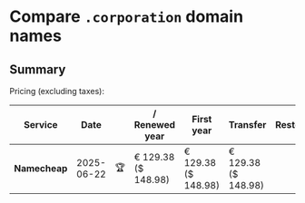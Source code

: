 # Compare `.corporation` domain names

## Summary

Pricing (excluding taxes):

| Service | Date |  | / Renewed year | First year | Transfer | Restoration |
|--|--|--|--|--|--|--|
| **Namecheap** | 2025-06-22 | 🏆 | € 129.38<br>($ 148.98) | € 129.38<br>($ 148.98) | € 129.38<br>($ 148.98) |  |
